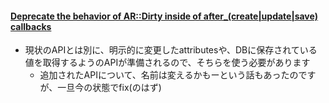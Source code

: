 #### [Deprecate the behavior of AR::Dirty inside of after\_\(create\|update\|save\) callbacks](https://github.com/rails/rails/pull/25337)

* 現状のAPIとは別に、明示的に変更したattributesや、DBに保存されている値を取得するようのAPIが準備されるので、そちらを使う必要があります
  * 追加されたAPIについて、名前は変えるかもーという話もあったのですが、一旦今の状態でfix(のはず)
